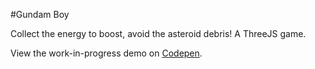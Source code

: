 #Gundam Boy

Collect the energy to boost, avoid the asteroid debris! A ThreeJS game.

View the work-in-progress demo on [Codepen](http://codepen.io/AlcinaW/full/VKgbOB/).
